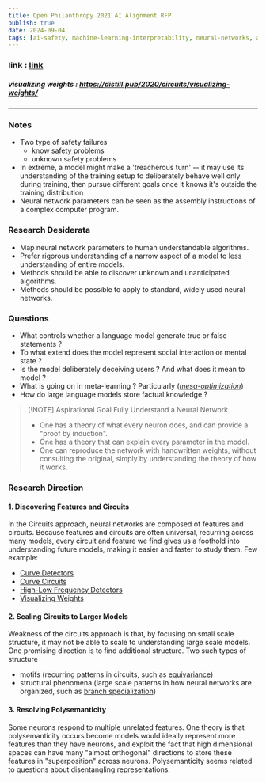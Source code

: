 ```yaml
---
title: Open Philanthropy 2021 AI Alignment RFP
publish: true
date: 2024-09-04
tags: [ai-safety, machine-learning-interpretability, neural-networks, ai-alignment, research, open-philanthropy, mechanistic-interpretability, circuits, polysemanticity, deep-learning, artificial-intelligence, safety, transparency, explainable-ai, research-proposal]
---
```


### link : [link](https://www.lesswrong.com/s/Tp3ryR4AxY56ctGh2/p/CzZ6Fch4JSpwCpu6C)

##### visualizing weights : https://distill.pub/2020/circuits/visualizing-weights/

---

### Notes

- Two type of safety failures
  - know safety problems
  - unknown safety problems
- In extreme, a model might make a 'treacherous turn' -- it may use its understanding of the training setup to deliberately behave well only during training, then pursue different goals once it knows it's outside the training distribution
- Neural network parameters can be seen as the assembly instructions of a complex computer program.

### Research Desiderata

- Map neural network parameters to human understandable algorithms.
- Prefer rigorous understanding of a narrow aspect of a model to less understanding of entire models.
- Methods should be able to discover unknown and unanticipated algorithms.
- Methods should be possible to apply to standard, widely used neural networks.

### Questions

- What controls whether a language model generate true or false statements ?
- To what extend does the model represent social interaction or mental state ?
- Is the model deliberately deceiving users ? And what does it mean to model ?
- What is going on in meta-learning ? Particularly (_[mesa-optimization](https://www.alignmentforum.org/posts/FkgsxrGf3QxhfLWHG/risks-from-learned-optimization-introduction)_)
- How do large language models store factual knowledge ?

> [!NOTE] Aspirational Goal
> Fully Understand a Neural Network
>
> - One has a theory of what every neuron does, and can provide a "proof by induction".
> - One has a theory that can explain every parameter in the model.
> - One can reproduce the network with handwritten weights, without consulting the original, simply by understanding the theory of how it works.

### Research Direction

#### 1. Discovering Features and Circuits

In the Circuits approach, neural networks are composed of features and circuits. Because features and circuits are often universal, recurring across many models, every circuit and feature we find gives us a foothold into understanding future models, making it easier and faster to study them. Few example:

- [Curve Detectors](https://distill.pub/2020/circuits/curve-detectors)
- [Curve Circuits](https://distill.pub/2020/circuits/curve-circuits)
- [High-Low Frequency Detectors](https://distill.pub/2020/circuits/frequency-edges)
- [Visualizing Weights](https://distill.pub/2020/circuits/visualizing-weights/)

#### 2. Scaling Circuits to Larger Models

Weakness of the circuits approach is that, by focusing on small scale structure, it may not be able to scale to understanding large scale models.
One promising direction is to find additional structure. Two such types of structure

- motifs (recurring patterns in circuits, such as [equivariance](https://distill.pub/2020/circuits/equivariance/))
- structural phenomena (large scale patterns in how neural networks are organized, such as [branch specialization](https://distill.pub/2020/circuits/branch-specialization/))

#### 3. Resolving Polysemanticity

Some neurons respond to multiple unrelated features. One theory is that polysemanticity occurs become models would ideally represent more features than they have neurons, and exploit the fact that high dimensional spaces can have many "almost orthogonal" directions to store these features in "superposition" across neurons.
Polysemanticity seems related to questions about disentangling representations.
